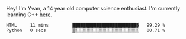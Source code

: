 <!--START_SECTION:waka-->

Hey! I'm Yvan, a 14 year old computer science enthusiast. I'm currently learning C++ [here](https://www.udemy.com/course/the-modern-cpp-20-masterclass/).


```text
HTML     11 mins         ████████████████████████▓   99.29 %
Python   0 secs          ▒░░░░░░░░░░░░░░░░░░░░░░░░   00.71 %
```

<!--END_SECTION:waka-->

<!---
yvanlok/yvanlok is a ✨ special ✨ repository because its `README.md` (this file) appears on your GitHub profile.
You can click the Preview link to take a look at your changes.
--->
